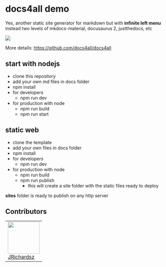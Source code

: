 # docs4all demo

Yes, another static site generator for markdown but with **infinite left menu** instead two levels of mkdocs-material, docusaurus 2, justthedocs, etc

![](https://avatars.githubusercontent.com/u/101013016?s=400&u=e1ca8d2e0c8bb40784fa75586099e22050a42218&v=4)

More details: https://github.com/docs4all/docs4all

## start with nodejs

- clone this repository
- add your own md files in docs folder
- npm install
- for developers
  - npm run dev
- for production with node
  - npm run build
  - npm run start

## static web

- clone the template
- add your own files in docs folder
- npm install
- for developers
  - npm run dev
- for production with node
  - npm run build
  - npm run publish
    - this will create a site folder with the static files ready to deploy  

**sites** folder is ready to publish on any http server


## Contributors

<table>
  <tbody>
    <td>
      <img src="https://avatars0.githubusercontent.com/u/3322836?s=460&v=4" width="100px;"/>
      <br />
      <label><a href="http://jrichardsz.github.io/">JRichardsz</a></label>
      <br />
    </td>    
  </tbody>
</table>

